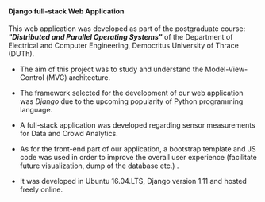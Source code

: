 #### Django full-stack Web Application

This web application was developed as part of the postgraduate course: ***"Distributed and Parallel Operating Systems"*** of the Department of Electrical and Computer Engineering, Democritus University of Thrace (DUTh).


* The aim of this project was to study and understand the Model-View-Control (ΜVC) architecture. 
* The framework selected for the development of our web application was *Django* due to the upcoming popularity of Python programming language. 
* A full-stack application was developed regarding sensor measurements for Data and Crowd Analytics.
* As for the front-end part of our application, a bootstrap template and JS code was used in order to improve the overall user experience (facilitate future visualization, dump of the database etc.) .

* It was developed in Ubuntu 16.04.LTS, Django version 1.11 and hosted freely online.
